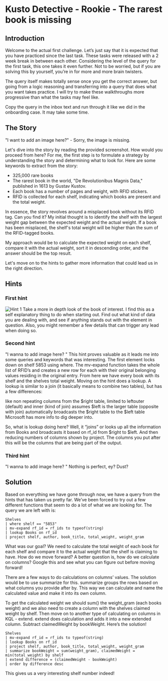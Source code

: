 # Kusto Detective - Rookie - The rarest book is missing

## Introduction
Welcome to the actual first challenge. Let’s just say that it is expected that you have practiced since the last task. These tasks were released with a 2 week break in between each other. Considering the level of the query for the first task, this one takes it even further. Not to be worried, but if you are solving this by yourself, you’re in for more and more brain twisters.

The query itself makes totally sense once you get the correct answer, but going from a logic reasoning and transferring into a query that does what you want takes practice. I will try to make these walkthroughs more progressive than what the tasks may feel like.

Copy the query in the inbox text and run through it like we did in the onboarding case. It may take some time.

## The Story

"I want to add an image here?" - Sorry, the image is missing.

Let's dive into the story by reading the provided screenshot. How would you proceed from here? For me, the first step is to formulate a strategy by understanding the story and determining what to look for. Here are some keywords to extract from the story:

- 325,000 rare books
- The rarest book in the world, "De Revolutionibus Magnis Data," published in 1613 by Gustav Kustov.
- Each book has a number of pages and weight, with RFID stickers.
- RFID is collected for each shelf, indicating which books are present and the total weight.

In essence, the story revolves around a misplaced book without its RFID tag. Can you find it? My initial thought is to identify the shelf with the largest weight gap between the expected weight and the actual weight. If a book has been misplaced, the shelf's total weight will be higher than the sum of the RFID-tagged books.

My approach would be to calculate the expected weight on each shelf, compare it with the actual weight, sort it in descending order, and the answer should be the top result.

Let's move on to the hints to gather more information that could lead us in the right direction.

## Hints
### First hint
![Hint 1](https://github.com/KhalidAbdelaty/Kusto_Detective/blob/main/Hint%201.jpg)
Take a more in depth look of the book of interest. I find this as a self explanatory thing to do when starting out. Find out what kind of data you are dealing with, and see if anything stands out with the element in question. Also, you might remember a few details that can trigger any lead when doing so.

### Second hint
"I wanna to add image here? "
This hint proves valuable as it leads me into some queries and keywords that was interesting. The first element locks down on shelf 5853 using where. The mv-expand function takes the whole list of RFID’s and creates a new row for each with their original belonging values residing in the original entry. From here we have every book with its shelf and the shelves total weight. Moving on the hint does a lookup. A lookup is similar to a join (it basically means to combine two tables), but has a few differences:

like non repeating columns from the $right table,
limited to leftouter (default) and inner (kind of join)
assumes $left is the larger table (opposite with join)
automatically broadcasts the $right table to the $left table
Microsoft has more info to dig deeper into.

So, what is lookup doing here? Well, it “joins” or looks up all the information from Books and broadcasts it based on rf_id from $right to $left. And then reducing numbers of columns shown by project. The columns you put after this will be the columns that are being part of the output.

### Third hint
"I wanna to add image here? "
Nothing is perfect, ey? Dust?

## Solution
Based on everything we have gone through now, we have a query from the hints that has taken us pretty far. We’ve been forced to try out a few different functions that seem to do a lot of what we are looking for. The query we are left with is:

```kql
Shelves 
| where shelf == "5853"
| mv-expand rf_id = rf_ids to typeof(string) 
| lookup Books on rf_id 
| project shelf, author, book_title, total_weight, weight_gram
```

What was our goal? We need to calculate the total weight of each book for each shelf and compare it to the actual weight that the shelf is claiming to have. How do we move forward? A better question is, how do we calculate on columns? Google this and see what you can figure out before moving forward!

There are a few ways to do calculations on columns’ values. The solution would be to use summarize for this. summarize groups the rows based on what columns you provide after by. This way we can calculate and name the calculated value and make it into its own column.

To get the calculated weight we should sum() the weight_gram (each books weight) and we also need to create a column with the shelves claimed weight by shelf. Then move on to another type of calculating on columns in KQL - extend. extend does calculation and adds it into a new extended column. Subtract claimedWeight by bookWeight. Here’s the solution!

```kql
Shelves 
| mv-expand rf_id = rf_ids to typeof(string)
| lookup Books on rf_id 
| project shelf, author, book_title, total_weight, weight_gram
| summarize bookWeight = sum(weight_gram), claimedWeight = min(total_weight) by shelf
| extend difference = (claimedWeight - bookWeight)
| order by difference desc
```

This gives us a very interesting shelf number indeed!
